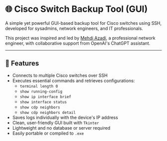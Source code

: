 # 🌐 Cisco Switch Backup Tool (GUI)  

A simple yet powerful GUI-based backup tool for Cisco switches using SSH, developed for sysadmins, network engineers, and IT professionals.

This project was inspired and led by [Mehdi Azadi](https://www.linkedin.com/in/mehdi-azadi-60a3392a8/), a professional network engineer,
with collaborative support from OpenAI's ChatGPT assistant.

---

## 🚀 Features

- Connects to multiple Cisco switches over SSH
- Executes essential commands and retrieves configurations:
  - `terminal length 0`
  - `show running-config`
  - `show ip interface brief`
  - `show interface status`
  - `show cdp neighbors`
  - `show cdp neighbors detail`
- Saves logs individually with the device's IP address
- Clean, user-friendly GUI built with `Tkinter`
- Lightweight and no database or server required
- Easily portable or compiled to `.exe`

